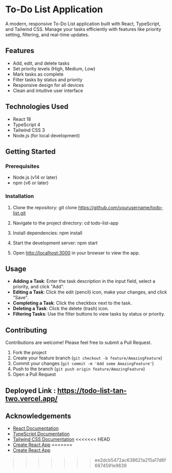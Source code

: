 # To-Do List Application

A modern, responsive To-Do List application built with React, TypeScript, and Tailwind CSS. Manage your tasks efficiently with features like priority setting, filtering, and real-time updates.

## Features

- Add, edit, and delete tasks
- Set priority levels (High, Medium, Low)
- Mark tasks as complete
- Filter tasks by status and priority
- Responsive design for all devices
- Clean and intuitive user interface

## Technologies Used

- React 18
- TypeScript 4
- Tailwind CSS 3
- Node.js (for local development)

## Getting Started

### Prerequisites

- Node.js (v14 or later)
- npm (v6 or later)

### Installation

1. Clone the repository: git clone https://github.com/yourusername/todo-list.git

2. Navigate to the project directory: cd todo-list-app

3. Install dependencies: npm install

4. Start the development server: npm start


5. Open [http://localhost:3000](http://localhost:3000) in your browser to view the app.

## Usage

- **Adding a Task**: Enter the task description in the input field, select a priority, and click "Add".
- **Editing a Task**: Click the edit (pencil) icon, make your changes, and click "Save".
- **Completing a Task**: Click the checkbox next to the task.
- **Deleting a Task**: Click the delete (trash) icon.
- **Filtering Tasks**: Use the filter buttons to view tasks by status or priority.

## Contributing

Contributions are welcome! Please feel free to submit a Pull Request.

1. Fork the project
2. Create your feature branch (`git checkout -b feature/AmazingFeature`)
3. Commit your changes (`git commit -m 'Add some AmazingFeature'`)
4. Push to the branch (`git push origin feature/AmazingFeature`)
5. Open a Pull Request

## Deployed Link : https://todo-list-tan-two.vercel.app/

## Acknowledgements

- [React Documentation](https://reactjs.org/docs/getting-started.html)
- [TypeScript Documentation](https://www.typescriptlang.org/docs/)
- [Tailwind CSS Documentation](https://tailwindcss.com/docs)
<<<<<<< HEAD
- [Create React App](https://github.com/facebook/create-react-app)
=======
- [Create React App](https://github.com/facebook/create-react-app)
>>>>>>> ee2dcb5472ac638621a215a17d6f6874591e9839
